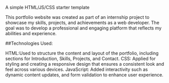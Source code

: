 A simple HTML/JS/CSS starter template

This portfolio website was created as part of an internship project to showcase my skills, projects, and achievements as a web developer. The goal was to develop a professional and engaging platform that reflects my abilities and experience.

##Technologies Used:

HTML:Used to structure the content and layout of the portfolio, including sections for Introduction, Skills, Projects, and Contact.
CSS: Applied for styling and creating a responsive design that ensures a consistent look and feel across various devices.
JavaScript: Added interactivity such as dynamic content updates, and form validation to enhance user experience.
